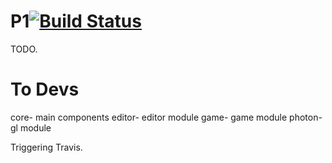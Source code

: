 # P1[![Build Status](https://travis-ci.org/MadTranscendence/P1.svg?branch=dura)](https://travis-ci.org/MadTranscendence/P1)
TODO.

# To Devs
core- main components
editor- editor module
game- game module
photon- gl module

Triggering Travis.
